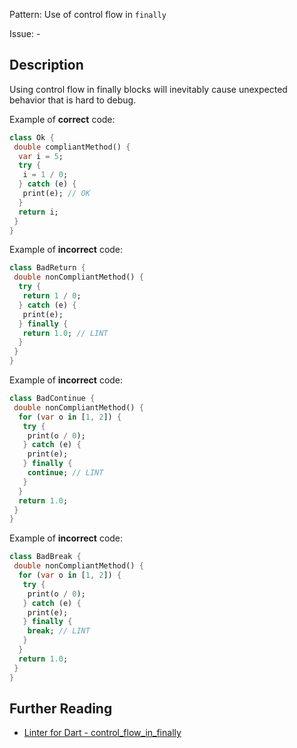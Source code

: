 Pattern: Use of control flow in `finally`

Issue: -

## Description

Using control flow in finally blocks will inevitably cause unexpected behavior that is hard to debug.

Example of **correct** code:
```dart
class Ok {
 double compliantMethod() {
  var i = 5;
  try {
   i = 1 / 0;
  } catch (e) {
   print(e); // OK
  }
  return i;
 }
}
```

Example of **incorrect** code:
```dart
class BadReturn {
 double nonCompliantMethod() {
  try {
   return 1 / 0;
  } catch (e) {
   print(e);
  } finally {
   return 1.0; // LINT
  }
 }
}
```

Example of **incorrect** code:
```dart
class BadContinue {
 double nonCompliantMethod() {
  for (var o in [1, 2]) {
   try {
    print(o / 0);
   } catch (e) {
    print(e);
   } finally {
    continue; // LINT
   }
  }
  return 1.0;
 }
}
```

Example of **incorrect** code:
```dart
class BadBreak {
 double nonCompliantMethod() {
  for (var o in [1, 2]) {
   try {
    print(o / 0);
   } catch (e) {
    print(e);
   } finally {
    break; // LINT
   }
  }
  return 1.0;
 }
}
```

## Further Reading

* [Linter for Dart - control_flow_in_finally](https://dart-lang.github.io/linter/lints/control_flow_in_finally.html)